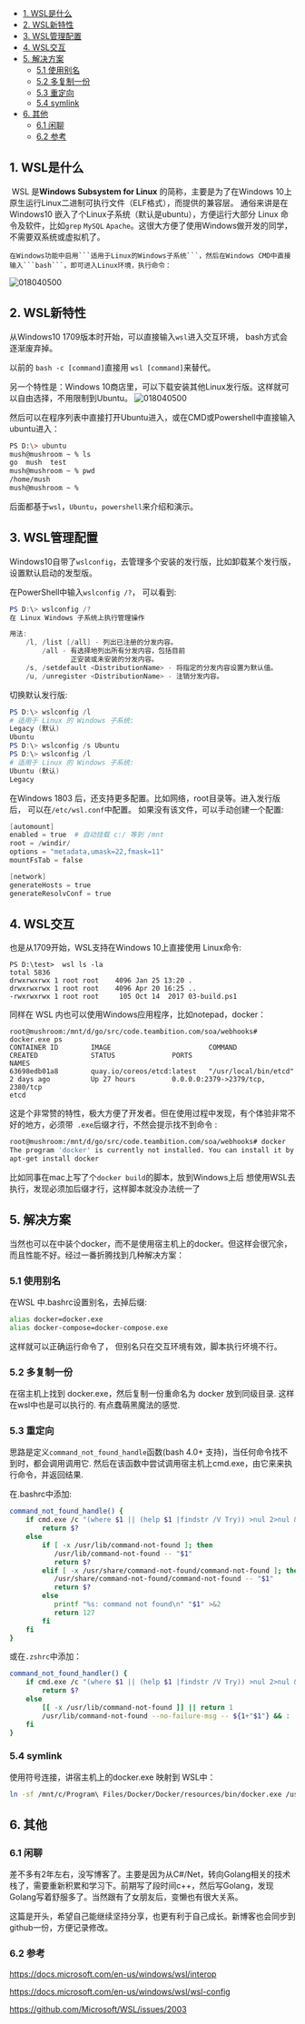 * [1\. WSL是什么](#1-wsl%E6%98%AF%E4%BB%80%E4%B9%88)
* [2\. WSL新特性](#2-wsl%E6%96%B0%E7%89%B9%E6%80%A7)
* [3\. WSL管理配置](#3-wsl%E7%AE%A1%E7%90%86%E9%85%8D%E7%BD%AE)
* [4\. WSL交互](#4-wsl%E4%BA%A4%E4%BA%92)
* [5\. 解决方案](#5-%E8%A7%A3%E5%86%B3%E6%96%B9%E6%A1%88)
  * [5\.1 使用别名](#51-%E4%BD%BF%E7%94%A8%E5%88%AB%E5%90%8D)
  * [5\.2 多复制一份](#52-%E5%A4%9A%E5%A4%8D%E5%88%B6%E4%B8%80%E4%BB%BD)
  * [5\.3 重定向](#53-%E9%87%8D%E5%AE%9A%E5%90%91)
  * [5\.4 symlink](#54-symlink)
* [6\. 其他](#6-%E5%85%B6%E4%BB%96)
  * [6\.1 闲聊](#61-%E9%97%B2%E8%81%8A)
  * [6\.2 参考](#62-%E5%8F%82%E8%80%83)
## 1. WSL是什么

​       WSL 是**Windows Subsystem for Linux** 的简称，主要是为了在Windows 10上原生运行Linux二进制可执行文件（ELF格式），而提供的兼容层。 通俗来讲是在Windows10 嵌入了个Linux子系统（默认是ubuntu），方便运行大部分 Linux 命令及软件，比如```grep``` ```MySQL``` ```Apache```。这很大方便了使用Windows做开发的同学，不需要双系统或虚拟机了。

   	在Windows功能中启用```适用于Linux的Windows子系统```，然后在Windows CMD中直接输入```bash```，即可进入Linux环境，执行命令：

![018040500](img\20180405001.png)

## 2. WSL新特性

从Windows10 1709版本时开始，可以直接输入``wsl``进入交互环境， bash方式会逐渐废弃掉。

以前的 ```bash -c [command]```直接用 ```wsl [command]```来替代。

另一个特性是：Windows 10商店里，可以下载安装其他Linux发行版。这样就可以自由选择，不用限制到Ubuntu。
![018040500](img\20180428001.png)

然后可以在程序列表中直接打开Ubuntu进入，或在CMD或Powershell中直接输入ubuntu进入：

```sh
PS D:\> ubuntu
mush@mushroom ~ % ls
go  mush  test
mush@mushroom ~ % pwd
/home/mush
mush@mushroom ~ %
```

后面都基于```wsl```，```Ubuntu```，```powershell```来介绍和演示。

## 3. WSL管理配置

Windows10自带了```wslconfig```，去管理多个安装的发行版，比如卸载某个发行版，设置默认启动的发型版。

在PowerShell中输入```wslconfig /?```， 可以看到:

```powershell
PS D:\> wslconfig /?
在 Linux Windows 子系统上执行管理操作

用法:
    /l, /list [/all] - 列出已注册的分发内容。
        /all - 有选择地列出所有分发内容，包括目前
               正安装或未安装的分发内容。
    /s, /setdefault <DistributionName> - 将指定的分发内容设置为默认值。
    /u, /unregister <DistributionName> - 注销分发内容。
```

切换默认发行版:

```powershell
PS D:\> wslconfig /l
# 适用于 Linux 的 Windows 子系统:
Legacy (默认)
Ubuntu
PS D:\> wslconfig /s Ubuntu
PS D:\> wslconfig /l
# 适用于 Linux 的 Windows 子系统:
Ubuntu (默认)
Legacy
```

在Windows 1803 后，还支持更多配置。比如网络，root目录等。进入发行版后， 可以在```/etc/wsl.conf```中配置。 如果没有该文件，可以手动创建一个配置:

```powershell
[automount]
enabled = true  # 自动挂载 c:/ 等到 /mnt
root = /windir/
options = "metadata,umask=22,fmask=11"
mountFsTab = false

[network]
generateHosts = true
generateResolvConf = true
```

## 4. WSL交互

 也是从1709开始，WSL支持在Windows 10上直接使用 Linux命令:

```CMD
PS D:\test>  wsl ls -la
total 5836
drwxrwxrwx 1 root root    4096 Jan 25 13:20 .
drwxrwxrwx 1 root root    4096 Apr 20 16:25 ..
-rwxrwxrwx 1 root root     105 Oct 14  2017 03-build.ps1
```

同样在 WSL 内也可以使用Windows应用程序，比如notepad，docker：

```CMD
root@mushroom:/mnt/d/go/src/code.teambition.com/soa/webhooks# docker.exe ps
CONTAINER ID        IMAGE                        COMMAND                  CREATED             STATUS              PORTS                                                                                        NAMES
63698edb01a8        quay.io/coreos/etcd:latest   "/usr/local/bin/etcd"    2 days ago          Up 27 hours         0.0.0.0:2379->2379/tcp, 2380/tcp                                                             etcd
```

这是个非常赞的特性，极大方便了开发者。但在使用过程中发现，有个体验非常不好的地方，必须带` .exe`后缀才行，不然会提示找不到命令 :

```sh
root@mushroom:/mnt/d/go/src/code.teambition.com/soa/webhooks# docker
The program 'docker' is currently not installed. You can install it by typing:
apt-get install docker
```

比如同事在mac上写了个```docker build```的脚本，放到Windows上后 想使用WSL去执行，发现必须加后缀才行，这样脚本就没办法统一了

## 5. 解决方案

当然也可以在中装个docker，而不是使用宿主机上的docker。但这样会很冗余，而且性能不好。经过一番折腾找到几种解决方案：

### 5.1 使用别名

在WSL 中.bashrc设置别名，去掉后缀:

```sh
alias docker=docker.exe
alias docker-compose=docker-compose.exe
```

这样就可以正确运行命令了， 但别名只在交互环境有效，脚本执行坏境不行。

### 5.2 多复制一份

在宿主机上找到 docker.exe，然后复制一份重命名为 docker 放到同级目录. 这样在wsl中也是可以执行的. 有点蠢萌黑魔法的感觉.

### 5.3 重定向

思路是定义```command_not_found_handle```函数(bash 4.0+ 支持)，当任何命令找不到时，都会调用调用它.  然后在该函数中尝试调用宿主机上cmd.exe，由它来来执行命令，并返回结果.

在.bashrc中添加:

```sh
command_not_found_handle() {
    if cmd.exe /c "(where $1 || (help $1 |findstr /V Try)) >nul 2>nul && ($* || exit 0)"; then
        return $?
    else
        if [ -x /usr/lib/command-not-found ]; then
           /usr/lib/command-not-found -- "$1"
           return $?
        elif [ -x /usr/share/command-not-found/command-not-found ]; then
           /usr/share/command-not-found/command-not-found -- "$1"
           return $?
        else
           printf "%s: command not found\n" "$1" >&2
           return 127
        fi
    fi
}
```

或在`.zshrc`中添加：

```sh
command_not_found_handler() {
    if cmd.exe /c "(where $1 || (help $1 |findstr /V Try)) >nul 2>nul && ($* || exit 0)"; then
        return $?
    else
        [[ -x /usr/lib/command-not-found ]] || return 1
        /usr/lib/command-not-found --no-failure-msg -- ${1+"$1"} && :
    fi
}
```

### 5.4 symlink

使用符号连接，讲宿主机上的docker.exe 映射到 WSL中：

```sh
ln -sf /mnt/c/Program\ Files/Docker/Docker/resources/bin/docker.exe /usr/bin/docker
```

## 6. 其他
### 6.1 闲聊

差不多有2年左右，没写博客了。主要是因为从C#/Net，转向Golang相关的技术栈了，需要重新积累和学习下。前期写了段时间c++，然后写Golang，发现Golang写着舒服多了。当然跟有了女朋友后，变懒也有很大关系。

这篇是开头，希望自己能继续坚持分享，也更有利于自己成长。新博客也会同步到github一份，方便记录修改。


### 6.2 参考

https://docs.microsoft.com/en-us/windows/wsl/interop

https://docs.microsoft.com/en-us/windows/wsl/wsl-config

https://github.com/Microsoft/WSL/issues/2003